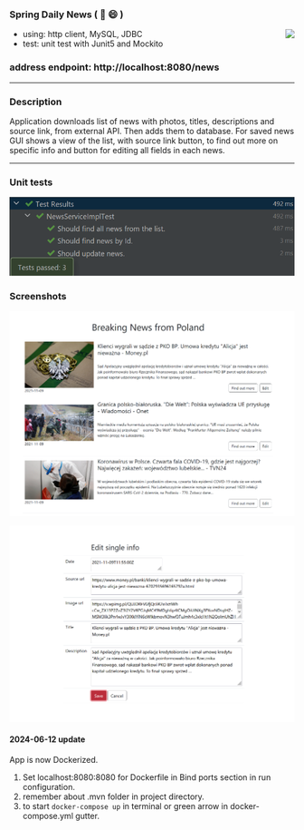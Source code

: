 ### Spring Daily News ( :newspaper: :smile: )
<img align="right" src="https://badges.pufler.dev/visits/Rafal-Stefanski/Spring-Daily-News">

- using: http client, MySQL, JDBC
- test: unit test with Junit5 and Mockito

### address endpoint: http://localhost:8080/news
***
### Description 
Application downloads list of news with photos, titles, descriptions and source link, from external API. Then adds them to database. For saved news GUI shows a view of the list, with source link button, to find out more on specific info and button for editing all fields in each news.
***
### Unit tests
![screen shot](https://github.com/Rafal-Stefanski/Spring-Daily-News/blob/master/src/main/resources/static/screenshot_test_01.png)

### Screenshots
![screen shot](https://github.com/Rafal-Stefanski/Spring-Daily-News/blob/master/src/main/resources/static/screenshot_01.png)

![screen shot](https://github.com/Rafal-Stefanski/Spring-Daily-News/blob/master/src/main/resources/static/screenshot_02.png)

#### 2024-06-12 update
App is now Dockerized.
1. Set localhost:8080:8080 for Dockerfile in Bind ports section in run configuration.
2. remember about .mvn folder in project directory.
3. to start `docker-compose up` in terminal or green arrow in docker-compose.yml gutter.
